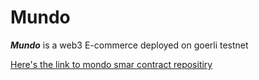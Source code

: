 # Mundo

***Mundo*** is a web3 E-commerce deployed on goerli testnet

[Here's the link to mondo smar contract repositiry](https://github.com/Muhindo-Galien/mundo-smart-contract)

